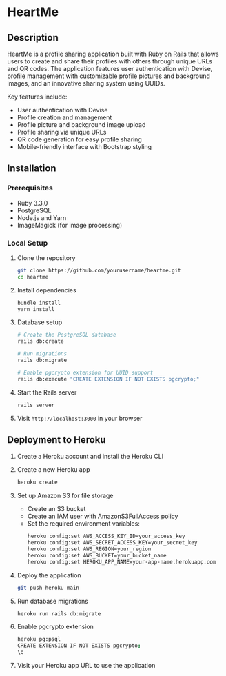 # HeartMe

## Description

HeartMe is a profile sharing application built with Ruby on Rails that allows users to create and share their profiles with others through unique URLs and QR codes. The application features user authentication with Devise, profile management with customizable profile pictures and background images, and an innovative sharing system using UUIDs.

Key features include:
- User authentication with Devise
- Profile creation and management
- Profile picture and background image upload
- Profile sharing via unique URLs
- QR code generation for easy profile sharing
- Mobile-friendly interface with Bootstrap styling

## Installation

### Prerequisites

- Ruby 3.3.0
- PostgreSQL
- Node.js and Yarn
- ImageMagick (for image processing)

### Local Setup

1. Clone the repository
   ```bash
   git clone https://github.com/yourusername/heartme.git
   cd heartme
   ```

2. Install dependencies
   ```bash
   bundle install
   yarn install
   ```

3. Database setup
   ```bash
   # Create the PostgreSQL database
   rails db:create
   
   # Run migrations
   rails db:migrate
   
   # Enable pgcrypto extension for UUID support
   rails db:execute "CREATE EXTENSION IF NOT EXISTS pgcrypto;"
   ```

4. Start the Rails server
   ```bash
   rails server
   ```

5. Visit `http://localhost:3000` in your browser

## Deployment to Heroku

1. Create a Heroku account and install the Heroku CLI

2. Create a new Heroku app
   ```bash
   heroku create
   ```

3. Set up Amazon S3 for file storage
   - Create an S3 bucket
   - Create an IAM user with AmazonS3FullAccess policy
   - Set the required environment variables:
     ```bash
     heroku config:set AWS_ACCESS_KEY_ID=your_access_key
     heroku config:set AWS_SECRET_ACCESS_KEY=your_secret_key
     heroku config:set AWS_REGION=your_region
     heroku config:set AWS_BUCKET=your_bucket_name
     heroku config:set HEROKU_APP_NAME=your-app-name.herokuapp.com
     ```

4. Deploy the application
   ```bash
   git push heroku main
   ```

5. Run database migrations
   ```bash
   heroku run rails db:migrate
   ```

6. Enable pgcrypto extension
   ```bash
   heroku pg:psql
   CREATE EXTENSION IF NOT EXISTS pgcrypto;
   \q
   ```

7. Visit your Heroku app URL to use the application
